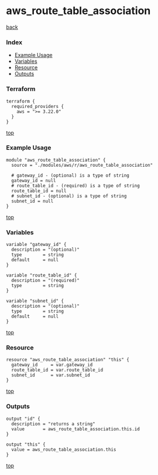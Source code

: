 # aws_route_table_association
[back](../aws.md)
### Index
- [Example Usage](#example-usage)
- [Variables](#variables)
- [Resource](#resource)
- [Outputs](#outputs)
### Terraform
```hcl
terraform {
  required_providers {
    aws = ">= 3.22.0"
  }
}
```
[top](#index)
### Example Usage
```hcl
module "aws_route_table_association" {
  source = "./modules/aws/r/aws_route_table_association"

  # gateway_id - (optional) is a type of string
  gateway_id = null
  # route_table_id - (required) is a type of string
  route_table_id = null
  # subnet_id - (optional) is a type of string
  subnet_id = null
}
```
[top](#index)
### Variables
```hcl
variable "gateway_id" {
  description = "(optional)"
  type        = string
  default     = null
}

variable "route_table_id" {
  description = "(required)"
  type        = string
}

variable "subnet_id" {
  description = "(optional)"
  type        = string
  default     = null
}
```
[top](#index)

### Resource
```hcl
resource "aws_route_table_association" "this" {
  gateway_id     = var.gateway_id
  route_table_id = var.route_table_id
  subnet_id      = var.subnet_id
}
```
[top](#index)
### Outputs
```hcl
output "id" {
  description = "returns a string"
  value       = aws_route_table_association.this.id
}

output "this" {
  value = aws_route_table_association.this
}
```
[top](#index)
